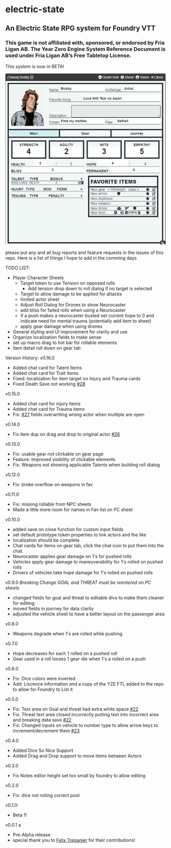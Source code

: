 # electric-state
## An Electric State RPG system for Foundry VTT

### This game is not affiliated with, sponsored, or endorsed by Fria Ligan AB. The Year Zero Engine System Reference Document is used under Fria Ligan AB’s Free Tabletop License.

This system is now in BETA!  

![Character 1](https://raw.githubusercontent.com/DrOgres/electric-state/refs/heads/main/assets/es-char.webp)  


please put any and all bug reports and feature requests in the issues of this repo.  Here is a list of things I hope to add in the comming days

TODO LIST:

- Player Character Sheets
    - Target token to use Tension on opposed rolls
        - Add tension drop down to roll dialog if no target is selected
    - Target to allow damage to be applied for attacks
    - limited actor sheet 
    - Adjust Roll Dialog for Drones to show Neurocaster 
    - add bliss for failed rolls when using a Neurocaster
    - if a push makes a neurocaster busted set current hope to 0 and indicate need for mental trauma (potentially add item to sheet)
    - apply gear damage when using drones
- General styling and UI improvement for clarity and use
- Organize localization fields to make sense
- set up macro drag to hot bar for rollable elements
- Item detail roll down on gear tab

Version History:
v0.16.0
- Added chat card for Talent Items
- Added chat card for Trait Items
- Fixed: localization for item target on Injury and Trauma cards
- Fixed Death Save not working [#28](https://github.com/DrOgres/electric-state/issues/28)


v0.15.0
- Added chat card for injury items
- Added chat card for Trauma items
- Fix: [#27](https://github.com/DrOgres/electric-state/issues/27) fields overwriting wrong actor when multiple are open

v0.14.0
- Fix item dup on drag and drop to original actor [#26](https://github.com/DrOgres/electric-state/issues/26)


v0.13.0
- Fix: usable gear not clickable on gear page
- Feature: Improved visibility of clickable elements
- Fix: Weapons not showing applicable Talents when building roll dialog

v0.12.0
- Fix: broke overflow on weapons in fav

v0.11.0
- Fix: missing rollable from NPC sheets
- Made a little more room for names in Fav list on PC sheet

v0.10.0
- added save on close function for custom input fields
- set default prototype token properties to link actors and the like
- localization should be complete
- Chat cards for items on gear tab, click the chat icon to put them into the chat.
- Neurocaster applies gear damage on 1's for pushed rolls
- Vehicles apply gear damage to maneuverability for 1's rolled on pushed rolls
- Drivers of vehicles take hope damage for 1's rolled on pushed rolls

v0.9.0 *Breaking Change GOAL and THREAT must be reentered on PC sheets*
- changed fields for goal and threat to editable divs to make them cleaner for editing.
- moved fields in journey for data clarity
- adjusted the vehicle sheet to have a better layout on the passenger area

v0.8.0
- Weapons degrade when 1's are rolled while pushing.

v0.7.0
- Hope decreases for each 1 rolled on a pushed roll
- Gear used in a roll looses 1 gear die when 1's a rolled on a push


v0.6.0
- Fix: Dice colors were inverted
- Add: Liscence information and a copy of the YZE FTL added to the repo to allow for Foundry to List it 

v0.5.0
- Fix: Text area on Goal and threat had extra white space [#22](https://github.com/DrOgres/electric-state/issues/22)
- Fix: Threat text area closed incorrectly putting text into incorrect area and breaking data save [#22](https://github.com/DrOgres/electric-state/issues/22)
- Fix: Changed inputs on vehicle to number type to allow arrow keys to increment/decrement them [#23](https://github.com/DrOgres/electric-state/issues/23)


v0.4.0
- Added Dice So Nice Support
- Added Drag and Drop support to move items between Actors 

v0.3.0 
- Fix Notes editor height set too small by foundry to allow editing

v0.2.0
- Fix: dice not rolling correct pool

v0.1.0: 
- Beta 1!

v0.0.1 a
- Pre-Alpha release 
- special thank you to [Felix Trepanier](https://github.com/coderunner) for their contributions!


